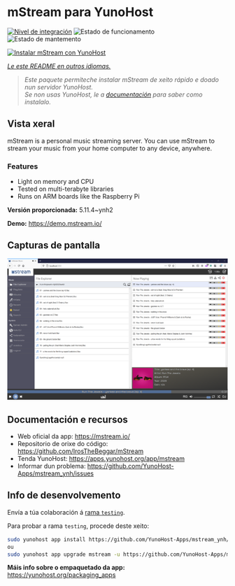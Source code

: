 <!--
NOTA: Este README foi creado automáticamente por <https://github.com/YunoHost/apps/tree/master/tools/readme_generator>
NON debe editarse manualmente.
-->

# mStream para YunoHost

[![Nivel de integración](https://dash.yunohost.org/integration/mstream.svg)](https://dash.yunohost.org/appci/app/mstream) ![Estado de funcionamento](https://ci-apps.yunohost.org/ci/badges/mstream.status.svg) ![Estado de mantemento](https://ci-apps.yunohost.org/ci/badges/mstream.maintain.svg)

[![Instalar mStream con YunoHost](https://install-app.yunohost.org/install-with-yunohost.svg)](https://install-app.yunohost.org/?app=mstream)

*[Le este README en outros idiomas.](./ALL_README.md)*

> *Este paquete permíteche instalar mStream de xeito rápido e doado nun servidor YunoHost.*  
> *Se non usas YunoHost, le a [documentación](https://yunohost.org/install) para saber como instalalo.*

## Vista xeral

mStream is a personal music streaming server. You can use mStream to stream your music from your home computer to any device, anywhere.

### Features

- Light on memory and CPU
- Tested on multi-terabyte libraries
- Runs on ARM boards like the Raspberry Pi


**Versión proporcionada:** 5.11.4~ynh2

**Demo:** <https://demo.mstream.io/>

## Capturas de pantalla

![Captura de pantalla de mStream](./doc/screenshots/mstreamv5.png)

## Documentación e recursos

- Web oficial da app: <https://mstream.io/>
- Repositorio de orixe do código: <https://github.com/IrosTheBeggar/mStream>
- Tenda YunoHost: <https://apps.yunohost.org/app/mstream>
- Informar dun problema: <https://github.com/YunoHost-Apps/mstream_ynh/issues>

## Info de desenvolvemento

Envía a túa colaboración á [rama `testing`](https://github.com/YunoHost-Apps/mstream_ynh/tree/testing).

Para probar a rama `testing`, procede deste xeito:

```bash
sudo yunohost app install https://github.com/YunoHost-Apps/mstream_ynh/tree/testing --debug
ou
sudo yunohost app upgrade mstream -u https://github.com/YunoHost-Apps/mstream_ynh/tree/testing --debug
```

**Máis info sobre o empaquetado da app:** <https://yunohost.org/packaging_apps>
